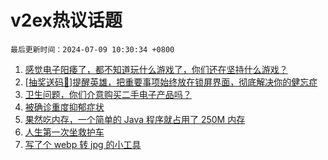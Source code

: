 # v2ex热议话题

`最后更新时间：2024-07-09 10:30:34 +0800`

1. [感觉电子阳痿了，都不知道玩什么游戏了，你们还在坚持什么游戏？](https://www.v2ex.com/t/1055652)
1. [[抽奖送码🎁]提醒英雄，把重要事项始终放在锁屏界面，彻底解决你的健忘症](https://www.v2ex.com/t/1055571)
1. [卫生问题，你们介意购买二手电子产品吗？](https://www.v2ex.com/t/1055590)
1. [被确诊重度抑郁症状](https://www.v2ex.com/t/1055690)
1. [果然吃内存，一个简单的 Java 程序就占用了 250M 内存](https://www.v2ex.com/t/1055770)
1. [人生第一次坐救护车](https://www.v2ex.com/t/1055782)
1. [写了个 webp 转 jpg 的小工具](https://www.v2ex.com/t/1055630)

